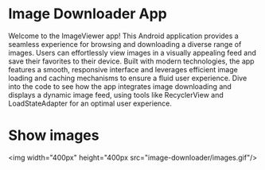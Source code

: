 # Image Downloader App
Welcome to the ImageViewer app! This Android application provides a seamless experience for browsing and downloading a diverse range of images. Users can effortlessly view images in a visually appealing feed and save their favorites to their device. Built with modern technologies, the app features a smooth, responsive interface and leverages efficient image loading and caching mechanisms to ensure a fluid user experience. Dive into the code to see how the app integrates image downloading and displays a dynamic image feed, using tools like RecyclerView and LoadStateAdapter for an optimal user experience.

# Show images
<img width="400px" height="400px src="image-downloader/images.gif"/>

